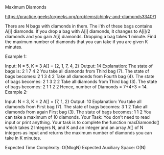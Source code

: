 Maximum Diamonds

https://practice.geeksforgeeks.org/problems/chinky-and-diamonds3340/1



There are N bags with diamonds in them. The i'th of these bags contains A[i] diamonds. If you drop a bag with A[i] diamonds, it changes to A[i]/2 diamonds and you gain A[i] diamonds. Dropping a bag takes 1 minute. Find the maximum number of diamonds that you can take if you are given K minutes.


Example 1:


Input:
N = 5, K = 3
A[] = {2, 1, 7, 4, 2}
Output:
14
Explanation:
The state of bags is:
2 1 7 4 2
You take all diamonds from Third bag (7).
The state of bags becomes: 2 1 3 4 2 
Take all diamonds from Fourth bag (4).
The state of bags becomes: 2 1 3 2 2
Take all diamonds from Third bag (3).
The state of bags becomes: 2 1 1 2 2 
Hence, number of Diamonds = 7+4+3 = 14.
Example 2:

Input:
N = 3, K = 2
A[] = {7, 1, 2}
Output:
10
Explanation:
You take all diamonds from First bag (7).
The state of bags becomes: 3 1 2 
Take all diamonds from again First bag (3).
The state of bags becomes: 1 1 2
You can take a maximum of 10 diamonds.
Your Task:
You don't need to read input or print anything. Your task is to complete the function maxDiamonds() which takes 2 Integers N, and K and an integer and an array A[] of N integers as input and returns the maximum number of diamonds you can take in K minutes.

Expected Time Complexity: O(NlogN)
Expected Auxiliary Space: O(N)
